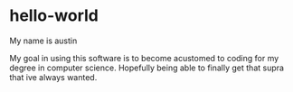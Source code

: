 # hello-world
  
My name is austin

My goal in using this software is to become acustomed to coding for my degree in computer science.
Hopefully being able to finally get that supra that ive always wanted.
